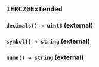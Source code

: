 ## `IERC20Extended`






### `decimals() → uint8` (external)





### `symbol() → string` (external)





### `name() → string` (external)






